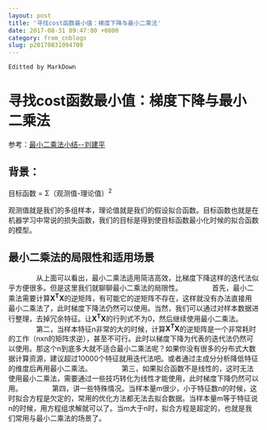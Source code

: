 ```yaml
---
layout: post
title: '寻找cost函数最小值：梯度下降与最小二乘法'
date: 2017-08-31 09:47:00 +0800
category: from_cnblogs
slug: p20170831094700
---
```

`Editted by MarkDown`
# 寻找cost函数最小值：梯度下降与最小二乘法

参考：[最小二乘法小结--刘建平](http://www.cnblogs.com/pinard/p/5976811.html)

## 背景：
  目标函数 = Σ（观测值-理论值）<sup>2</sup>

  观测值就是我们的多组样本，理论值就是我们的假设拟合函数。目标函数也就是在机器学习中常说的损失函数，我们的目标是得到使目标函数最小化时候的拟合函数的模型。

## 最小二乘法的局限性和适用场景　　
>
　　　　从上面可以看出，最小二乘法适用简洁高效，比梯度下降这样的迭代法似乎方便很多。但是这里我们就聊聊最小二乘法的局限性。
　　　　首先，最小二乘法需要计算$\mathbf{X}^\mathbf{T}\mathbf{X}$的逆矩阵，有可能它的逆矩阵不存在，这样就没有办法直接用最小二乘法了，此时梯度下降法仍然可以使用。当然，我们可以通过对样本数据进行整理，去掉冗余特征。让$\mathbf{X}^\mathbf{T}\mathbf{X}$的行列式不为0，然后继续使用最小二乘法。
　　　　第二，当样本特征n非常的大的时候，计算$\mathbf{X}^\mathbf{T}\mathbf{X}$的逆矩阵是一个非常耗时的工作（nxn的矩阵求逆），甚至不可行。此时以梯度下降为代表的迭代法仍然可以使用。那这个n到底多大就不适合最小二乘法呢？如果你没有很多的分布式大数据计算资源，建议超过10000个特征就用迭代法吧。或者通过主成分分析降低特征的维度后再用最小二乘法。
　　　　第三，如果拟合函数不是线性的，这时无法使用最小二乘法，需要通过一些技巧转化为线性才能使用，此时梯度下降仍然可以用。
　　　　第四，讲一些特殊情况。当样本量m很少，小于特征数n的时候，这时拟合方程是欠定的，常用的优化方法都无法去拟合数据。当样本量m等于特征说n的时候，用方程组求解就可以了。当m大于n时，拟合方程是超定的，也就是我们常用与最小二乘法的场景了。